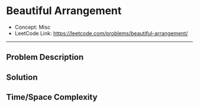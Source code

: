 # Beautiful Arrangement

- Concept: Misc
- LeetCode Link: https://leetcode.com/problems/beautiful-arrangement/

---

## Problem Description

## Solution

## Time/Space Complexity


